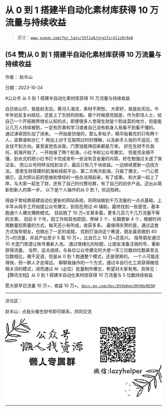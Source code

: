 # 从 0 到 1 搭建半自动化素材库获得 10 万流量与持续收益

> 原文：[`www.yuque.com/for_lazy/thfiu8/nrg1fzrql1z9r4p0`](https://www.yuque.com/for_lazy/thfiu8/nrg1fzrql1z9r4p0)

## (54 赞)从 0 到 1 搭建半自动化素材库获得 10 万流量与持续收益

作者： 赵半山

日期：2023-10-24

#公众号
从 0 到 1 搭建半自动化素材库获得 10 万流量与持续收益

白日依山尽，我是赵天应。黄河入海流，素材不用愁。
大家好，我是赵天应。今年年初反复纠结后，还是上了生财的财船，那个时候感觉就是，作为职场人士，给自己一个开拓眼界增长认知的点，即便很多人觉得生财是个割韭菜的地方，但是能让几万人持续被割，一定有厉害和学习或者自己没有躬身入局看不到看不懂的。
通过涛哥团队加了进来。
一开始是彷徨的，那么多帖子，精华贴看完的只有两个人，梁靠谱和亦仁？
再加上对于互联网过时的理解，以及新手入局的不适应，完全找不到方向。甚至直觉告诉我，门票钱能挣回来都是万幸。
好在生财不负我托，航海开始了，一开始报了两个航海，小红书和公众号爆文。
但是完全搞不懂，划水式的把小红书打卡完成发布一些没有含金量的内容，好在勉强过关退了保证金。
而公众号同样没找到法子，最后只有几千块收益。一边继续更新一边找方法。
感恩生财搭建的航海和续航平台，第二次再次航海，只报了爆文，一门心思搞它。这次把以前的思维和曾经的一些办法用起来，有了成果。
和大家一起上了岸，与大家一起生了财，还有了自己的付费社群，有了自己的初步产品，迈出从萌新到新人的第一步。
以下是个人操作的从 0 到 1，欢迎拍砖。

得益于曾经靠搭建自动化更新的网站系统，将网站做到千万流量的一点点基础，上半年从纯手工开始搓公众号爆文，到现在用过 AI 辅助，最终找到一些感觉，基本跑通个人爆文爆款模式。
目前跑了 10 万+文章多篇，更多几百几千几万流量不等的文章。
目前 6 个号，因工作和其他原因，停掉 2 个，长期更新 4 个，根据时间用数量怼质量的方式，每天还小有所成，收获多多。
最值得庆贺的是，通过这套方式指导朋友，也做出了一定的成就。
找到打油诗这个赛道，朋友最高做到 40 万+的流量，并且产出至少 5 篇 10 万+，比自已上 10 万+还高兴。
指导朋友通过 10 大歪门邪道让账号重新入池。
通过情绪化的标题，让朋友准备注销的号，重新获得流量。
当然，这点成绩，与各位公众号爆文的大佬一天三位数四位数甚至五位数相比，微不足道，但是从 0 到 1 跑通整个模式，还是很爽的。
一个人可能走得快，但一群人才走得远。
聊聊我操作的一个方式，通过半自行化工具获得微信相关词的模式，进而通过 AI（必应）批量制作爆文，希望对大家有用。具体见：【腾讯文档】从 0 到 1 搭建半自动化素材库获得 10 万流量与 5 位数持续收益

愿大家早日流量 10 万+，收益 10 万+。[`docs.qq.com/doc/DYXpKenJ0YXNzRE5M`](https://docs.qq.com/doc/DYXpKenJ0YXNzRE5M)

* * *

评论区：

赵半山 : 点我头像生财号即可联系，共同交流

![](img/1c37d505930596d12a88ab23e11aa07a.png)

* * *